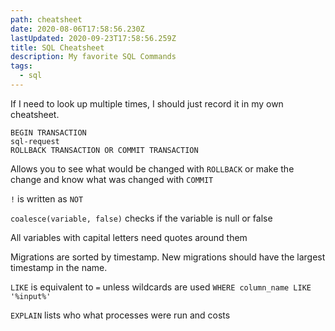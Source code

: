 ```yaml
---
path: cheatsheet
date: 2020-08-06T17:58:56.230Z
lastUpdated: 2020-09-23T17:58:56.259Z
title: SQL Cheatsheet
description: My favorite SQL Commands
tags:
  - sql
---
```


If I need to look up multiple times, I should just record it in my own cheatsheet.

```
BEGIN TRANSACTION
sql-request
ROLLBACK TRANSACTION OR COMMIT TRANSACTION
```

Allows you to see what would be changed with `ROLLBACK` or make the change and know what was changed with `COMMIT`

`!` is written as `NOT`

`coalesce(variable, false)` checks if the variable is null or false

All variables with capital letters need quotes around them

Migrations are sorted by timestamp. New migrations should have the largest timestamp in the name.

`LIKE` is equivalent to `=` unless wildcards are used `WHERE column_name LIKE '%input%'`

`EXPLAIN` lists who what processes were run and costs
